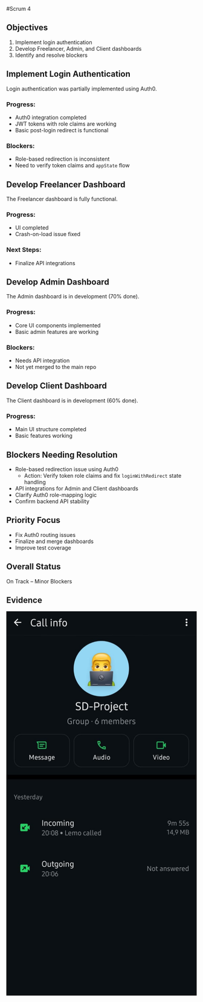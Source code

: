 #Scrum 4

## Objectives

1. Implement login authentication
2. Develop Freelancer, Admin, and Client dashboards
3. Identify and resolve blockers

## Implement Login Authentication

Login authentication was partially implemented using Auth0.

### Progress:
- Auth0 integration completed
- JWT tokens with role claims are working
- Basic post-login redirect is functional

### Blockers:
- Role-based redirection is inconsistent
- Need to verify token claims and `appState` flow

## Develop Freelancer Dashboard

The Freelancer dashboard is fully functional.

### Progress:
- UI completed
- Crash-on-load issue fixed

### Next Steps:
- Finalize API integrations

## Develop Admin Dashboard

The Admin dashboard is in development (70% done).

### Progress:
- Core UI components implemented
- Basic admin features are working

### Blockers:
- Needs API integration
- Not yet merged to the main repo

## Develop Client Dashboard

The Client dashboard is in development (60% done).

### Progress:
- Main UI structure completed
- Basic features working

## Blockers Needing Resolution

- Role-based redirection issue using Auth0
   - Action: Verify token role claims and fix `loginWithRedirect` state handling
- API integrations for Admin and Client dashboards
- Clarify Auth0 role-mapping logic
- Confirm backend API stability

## Priority Focus

- Fix Auth0 routing issues
-  Finalize and merge dashboards
- Improve test coverage

## Overall Status

On Track – Minor Blockers

## Evidence

![evidence](s14.jpg)
